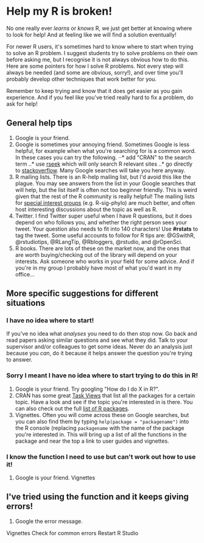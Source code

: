 # Help my R is broken!

No one really ever *learns* or *knows* R, we just get better at knowing where to look for help! And at feeling like we will find a solution eventually!

For newer R users, it's sometimes hard to know where to start when trying to solve an R problem. 
I suggest students try to solve problems on their own before asking me, but I recognise it is not always obvious how to do this. 
Here are some pointers for how I solve R problems. 
Not every step will always be needed (and some are obvious, sorry!), and over time you'll probably develop other techniques that work better for you.

Remember to keep trying and know that it does get easier as you gain experience.
And if you feel like you've tried really hard to fix a problem, do ask for help!

## General help tips
1. Google is your friend.
2. Google is sometimes your annoying friend. 
Sometimes Google is less helpful, for example when what you're searching for is a common word. 
In these cases you can try the following.
⋅⋅* add "CRAN" to the search term
..* use [rseek](https://www.rseek.org) which will only search R relevant sites
..* go directly to [stackoverflow](https://www.stackoverflow.com). Many Google searches will take you here anyway.
3. R mailing lists. 
There is an R-help mailing list, but I'd avoid this like the plague. You may see answers from the list in your Google searches that will help, but the list itself is often not too beginner friendly. 
This is weird given that the rest of the R community is really helpful! 
The mailing lists for [special interest groups](https://www.r-project.org/mail.html) (e.g. R-sig-phylo) are much better, and often host interesting discussions about the topic as well as R.
4. Twitter. 
I find Twitter super useful when I have R questions, but it does depend on who follows you, and whether the right person sees your tweet. 
Your question also needs to fit into 140 characters! Use **#rstats** to tag the tweet. Some useful accounts to follow for R tips are: @GSwithR, @rstudiotips, @RLangTip, @Rbloggers, @rstudio, and @rOpenSci.
5. R books. There are lots of these on the market now, and the ones that are worth buying/checking out of the library will depend on your interests. Ask someone who works in your field for some advice. And if you're in my group I probably have most of what you'd want in my office...

## More specific suggestions for different situations

### I have no idea where to start!
If you've no idea what _analyses_ you need to do then stop now. 
Go back and read papers asking similar questions and see what they did.
Talk to your supervisor and/or colleagues to get some ideas. 
Never do an analysis just because you _can_, do it because it helps answer the question you're trying to answer.

### Sorry I meant I have no idea where to start trying to do this in R!

1. Google is your friend. 
Try googling "How do I do X in R?".
2. CRAN has some great [Task Views](https://cran.r-project.org/web/views/) that list all the packages for a certain topic. Have a look and see if the topic you're interested in is there. 
You can also check out the full [list of R packages](https://cran.r-project.org/web/packages/available_packages_by_name.html).
3. Vignettes. 
Often you will come across these on Google searches, but you can also find them by typing `help(package = "packagename")`
into the R console (replacing `packagename` with the name of the package you're interested in. 
This will bring up a list of all the functions in the package and near the top a link to user guides and vignettes. 


### I know the function I need to use but can't work out how to use it!

1. Google is your friend. 
Vignettes


## I've tried using the function and it keeps giving errors!

1. Google the error message. 

Vignettes
Check for common errors
Restart R Studio